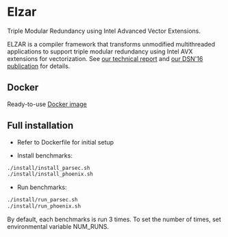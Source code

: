 # Elzar

Triple Modular Redundancy using Intel Advanced Vector Extensions.

ELZAR is a compiler framework that transforms unmodified multithreaded applications
to support triple modular redundancy using Intel AVX extensions for vectorization.
See [our technical report](https://arxiv.org/abs/1604.00500) and
[our DSN'16 publication](http://dsn-2016.sciencesconf.org) for details.

## Docker

Ready-to-use [Docker image](https://hub.docker.com/r/tudinfse/elzar/)

## Full installation

* Refer to Dockerfile for initial setup

* Install benchmarks:

```sh
./install/install_parsec.sh
./install/install_phoenix.sh
```

* Run benchmarks:

```sh
./install/run_parsec.sh
./install/run_phoenix.sh
```

By default, each benchmarks is run 3 times. To set the number of times, set environmental variable NUM_RUNS.